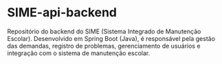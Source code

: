 # SIME-api-backend
Repositório do backend do SIME (Sistema Integrado de Manutenção Escolar). Desenvolvido em Spring Boot (Java), é responsável pela gestão das demandas, registro de problemas, gerenciamento de usuários e integração com o sistema de manutenção escolar.
